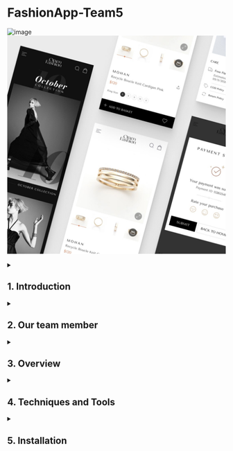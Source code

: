 # FashionApp-Team5 

![image](https://github.com/thanhtheox/FashionShop/assets/101191565/f97008cd-db3d-44cd-92da-0088d9ff2668)
![Poster](https://github.com/KhoiMaiDinh/FashionApp_FE/blob/master/poster.jpg?raw=true)
<details>
  <summary><h2>1. Introduction</h2></summary>
  
  Fashion Applications is a project being implemented by Team 5 of the University of Information Technology Class 16. This application was built to connect a fashion store with customers who buy clothes and accessories online.
  
</details>

<details>
  <summary><h2>2. Our team member</h2></summary>
  
  | No. | MSSV | Full Name | Position |
|-------|-------|-------|-------|
| 1 | 21521008 | Mai Đình Khôi | BE Leader |
| 2 | 21522059 | Lê Thị Thu Hiền | BE |
| 3 | 21521571 | Trương Nguyễn Phước Trí | FE Leader |
| 4 | 21521456 | Hồ Thị Thanh Thảo | FE + Design UI + Data |
  
</details>
<details>
  <summary><h2>3. Overview</h2></summary>

#### a. **Real-world problem**
In reality, all customers of a single brand cannot shop at store. Perhaps they are too busy, or due to the distance, even that brand does not have an official store.

#### b. **Purpose**
* Solve reality problems.
* Help brand access to more customers.
* Help busy customers save time buying fashion items.
* Assist in managing transactions between the store and customers accurately and in detail.
</details>
<details>
 <summary><h2>4. Techniques and Tools</h2></summary>
  
#### a. **Design UI**
* Figma
#### b. **Design Database**
* Lucidchart
#### c. **Front-End**  
* React Native
* Redux
#### d. **Back-End**
* NodeJS
* MongoDB
* Cloudinary
#### e. **CI/CD**
* Azure DevOps
* Microsoft Excel
</details>
<details>
 <summary><h2>5. Installation</h2></summary>

1. Clone repository:

```
git clone https://github.com/thanhtheox/FashionShop.git
```

2. Move to FashionShop or FashionShopAdmin:

```
cd FashionShop
//or
cd FashionShopAdmin
```

3. Install package:

```
npm install
```
```
npm install yarn
```
4. Change API in constants/api.js by your IP (API will be in this URL of FashionShop Backend https://github.com/KhoiMaiDinh/Fashion_backend)

## Directory structure

-   **src**: Thư mục chứa mã nguồn chính của ứng dụng.
    -   **apis**: Chứa các cài đặt APIs.
    -   **assets**: Chứa các tài nguyên như hình ảnh, biểu tượng, vv.
    -   **components**: Chứa các thành phần React Native có thể sử dụng lại trong ứng dụng.
    -   **constants**: Chứa các thành phần dùng chung trong hệ thống.
    -   **context**: Chứa file cấu trúc Provider.
    -   **hooks**: Chứa các hooks liên quan đến chức năng đăng nhập, đăng ký.
    -   **redux**: Chứa reducers xử lý.
    -   **routes**: Cấu hình định tuyến và điều hướng trong ứng dụng.
    -   **screens**: Chứa các màn hình chính của ứng dụng.
    -   **utils**: Các base API của ứng dụng.
-   **App.js**: Tệp tin gốc của ứng dụng.

## Hướng dẫn

1. Khởi động dự án bằng ứng dụng Expo trên điện thoại:

```
npm start
```

sau đó quét Qr để chạy. 
hoặc Khởi động ứng dụng trên Android Emulator hoặc điện thoại Android:

```
yarn run android
```



3. Để có thể đăng nhập vào ứng dụng cần sử dụng Backend tại: (https://github.com/KhoiMaiDinh/Fashion_backend)

 
  
</details>
